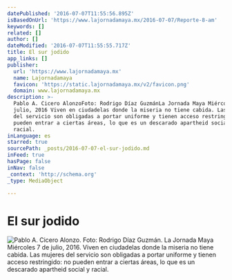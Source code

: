 ```yaml
---
datePublished: '2016-07-07T11:55:56.895Z'
isBasedOnUrl: 'https://www.lajornadamaya.mx/2016-07-07/Reporte-8-am'
keywords: []
related: []
author: []
dateModified: '2016-07-07T11:55:55.717Z'
title: El sur jodido
app_links: []
publisher:
  url: 'https://www.lajornadamaya.mx'
  name: Lajornadamaya
  favicon: 'https://static.lajornadamaya.mx/v2/favicon.png'
  domain: www.lajornadamaya.mx
description: >-
  Pablo A. Cicero AlonzoFoto: Rodrigo Díaz GuzmánLa Jornada Maya Miércoles 7 de
  julio, 2016 Viven en ciudadelas donde la miseria no tiene cabida. Las mujeres
  del servicio son obligadas a portar uniforme y tienen acceso restringido: no
  pueden entrar a ciertas áreas, lo que es un descarado apartheid social y
  racial.
inLanguage: es
starred: true
sourcePath: _posts/2016-07-07-el-sur-jodido.md
inFeed: true
hasPage: false
inNav: false
_context: 'http://schema.org'
_type: MediaObject

---
```

# El sur jodido
![Pablo A. Cicero Alonzo. Foto: Rodrigo Díaz Guzmán. La Jornada Maya Miércoles 7 de julio, 2016. Viven en ciudadelas donde la miseria no tiene cabida. Las mujeres del servicio son obligadas a portar uniforme y tienen acceso restringido: no pueden entrar a ciertas áreas, lo que es un descarado apartheid social y racial.](https://the-grid-user-content.s3-us-west-2.amazonaws.com/a019dc37-010b-4e46-925d-892e94753c4d.png)